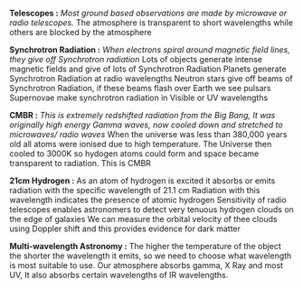 **Telescopes :**
*Most ground based observations are made by microwave or radio telescopes.*
The atmosphere is transparent to short wavelengths while others are blocked by the atmosphere

**Synchrotron Radiation :**
*When electrons spiral around magnetic field lines, they give off Synchrotron radiation*
Lots of objects generate intense magnetic fields and give of lots of Synchrotron Radiation 
Planets generate Synchrotron Radiation at radio wavelengths 
Neutron stars give off beams of Synchrotron Radiation, if these beams flash over Earth we see pulsars
Supernovae make synchrotron radiation in Visible or UV wavelengths

**CMBR :**
*This is extremely redshifted radiation from the Big Bang, It was originally high energy Gamma waves, now cooled down and stretched to microwaves/ radio waves*
When the universe was less than 380,000 years old all atoms were ionised due to high temperature. 
The Universe then cooled to 3000K so hydogen atoms could form and space became transparent to radiation. This is CMBR 

**21cm Hydrogen :**
As an atom of hydrogen is excited it absorbs or emits radiation with the specific wavelength of 21.1 cm
Radiation with this wavelength indicates the presence of atomic hydrogen
Sensitivity of radio telescopes enables astronomers to detect very tenuous hydrogen clouds on the edge of galaxies
We can measure the orbital velocity of thee clouds using Doppler shift and this provides evidence for dark matter

**Multi-wavelength Astronomy :**
The higher the temperature of the object the shorter the wavelength it emits, so we need to choose what wavelength is most suitable to use. 
Our atmosphere absorbs gamma, X Ray and most UV, It also absorbs certain wavelengths of IR wavelengths.
